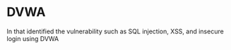 # DVWA
In that identified the vulnerability such as SQL injection, XSS, and insecure login using DVWA
